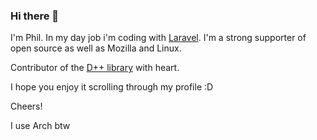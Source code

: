 ### Hi there 👋

I'm Phil. In my day job i'm coding with [Laravel](https://laravel.com/). I'm a strong supporter of open source as well as Mozilla and Linux.

Contributor of the [D++ library](https://github.com/brainboxdotcc/DPP) with heart.

I hope you enjoy it scrolling through my profile :D

Cheers!

I use Arch btw
